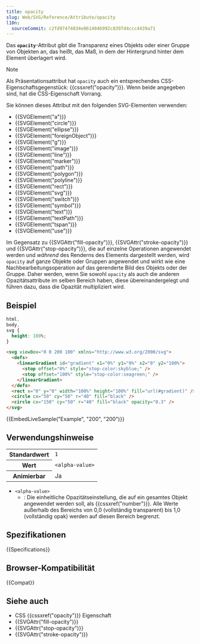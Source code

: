 ```yaml
---
title: opacity
slug: Web/SVG/Reference/Attribute/opacity
l10n:
  sourceCommit: c2fd97474834e061404b992c8397d4ccc4439a71
---
```


Das **`opacity`**-Attribut gibt die Transparenz eines Objekts oder einer Gruppe von Objekten an, das heißt, das Maß, in dem der Hintergrund hinter dem Element überlagert wird.

> [!NOTE]
> Als Präsentationsattribut hat `opacity` auch ein entsprechendes CSS-Eigenschaftsgegenstück: {{cssxref("opacity")}}. Wenn beide angegeben sind, hat die CSS-Eigenschaft Vorrang.

Sie können dieses Attribut mit den folgenden SVG-Elementen verwenden:

- {{SVGElement("a")}}
- {{SVGElement("circle")}}
- {{SVGElement("ellipse")}}
- {{SVGElement("foreignObject")}}
- {{SVGElement("g")}}
- {{SVGElement("image")}}
- {{SVGElement("line")}}
- {{SVGElement("marker")}}
- {{SVGElement("path")}}
- {{SVGElement("polygon")}}
- {{SVGElement("polyline")}}
- {{SVGElement("rect")}}
- {{SVGElement("svg")}}
- {{SVGElement("switch")}}
- {{SVGElement("symbol")}}
- {{SVGElement("text")}}
- {{SVGElement("textPath")}}
- {{SVGElement("tspan")}}
- {{SVGElement("use")}}

Im Gegensatz zu {{SVGAttr("fill-opacity")}}, {{SVGAttr("stroke-opacity")}} und {{SVGAttr("stop-opacity")}}, die auf einzelne Operationen angewendet werden und _während_ des Renderns des Elements dargestellt werden, wird `opacity` auf ganze Objekte oder Gruppen angewendet und wirkt wie eine Nachbearbeitungsoperation auf das gerenderte Bild des Objekts oder der Gruppe. Daher werden, wenn Sie sowohl `opacity` als auch die anderen Opazitätsattribute im selben Bereich haben, diese übereinandergelegt und führen dazu, dass die Opazität multipliziert wird.

## Beispiel

```css hidden
html,
body,
svg {
  height: 100%;
}
```

```html
<svg viewBox="0 0 200 100" xmlns="http://www.w3.org/2000/svg">
  <defs>
    <linearGradient id="gradient" x1="0%" y1="0%" x2="0" y2="100%">
      <stop offset="0%" style="stop-color:skyblue;" />
      <stop offset="100%" style="stop-color:seagreen;" />
    </linearGradient>
  </defs>
  <rect x="0" y="0" width="100%" height="100%" fill="url(#gradient)" />
  <circle cx="50" cy="50" r="40" fill="black" />
  <circle cx="150" cy="50" r="40" fill="black" opacity="0.3" />
</svg>
```

{{EmbedLiveSample("Example", "200", "200")}}

## Verwendungshinweise

<table class="properties">
  <tbody>
    <tr>
      <th scope="row">Standardwert</th>
      <td><code>1</code></td>
    </tr>
    <tr>
      <th scope="row">Wert</th>
      <td><code>&#x3C;alpha-value></code></td>
    </tr>
    <tr>
      <th scope="row">Animierbar</th>
      <td>Ja</td>
    </tr>
  </tbody>
</table>

- `<alpha-value>`
  - : Die einheitliche Opazitätseinstellung, die auf ein gesamtes Objekt angewendet werden soll, als {{cssxref("number")}}. Alle Werte außerhalb des Bereichs von 0,0 (vollständig transparent) bis 1,0 (vollständig opak) werden auf diesen Bereich begrenzt.

## Spezifikationen

{{Specifications}}

## Browser-Kompatibilität

{{Compat}}

## Siehe auch

- CSS {{cssxref("opacity")}} Eigenschaft
- {{SVGAttr("fill-opacity")}}
- {{SVGAttr("stop-opacity")}}
- {{SVGAttr("stroke-opacity")}}
